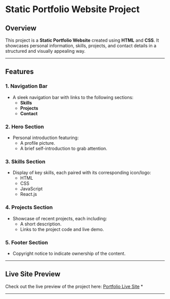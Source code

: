 # Static Portfolio Website Project

## Overview

This project is a **Static Portfolio Website** created using **HTML** and **CSS**. It showcases personal information, skills, projects, and contact details in a structured and visually appealing way.

---

## Features

### 1. Navigation Bar

- A sleek navigation bar with links to the following sections:
  - **Skills**
  - **Projects**
  - **Contact**

### 2. Hero Section

- Personal introduction featuring:
  - A profile picture.
  - A brief self-introduction to grab attention.

### 3. Skills Section

- Display of key skills, each paired with its corresponding icon/logo:
  - HTML
  - CSS
  - JavaScript
  - React.js

### 4. Projects Section

- Showcase of recent projects, each including:
  - A short description.
  - Links to the project code and live demo.

### 5. Footer Section

- Copyright notice to indicate ownership of the content.

---

## Live Site Preview

Check out the live preview of the project here: [Portfolio Live Site](https://gmlincoln.github.io/portfolio-ost/) \*

---
